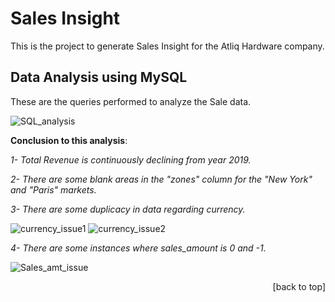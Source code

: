# Sales Insight

This is the project to generate Sales Insight for the Atliq Hardware company.

## Data Analysis using MySQL

These are the queries performed to analyze the Sale data.

![SQL_analysis](https://github.com/Ekshiv/PowerBi_Projects/assets/99724929/b7132270-fbf4-4176-b5ab-912306cb341f)

__Conclusion to this analysis__:

_1- Total Revenue is continuously declining from year 2019._

_2- There are some blank areas in the "zones" column for the "New York" and "Paris" markets._

_3- There are some duplicacy in data regarding currency._

![currency_issue1](https://github.com/Ekshiv/PowerBi_Projects/assets/99724929/87fafa88-fbb1-409b-b440-1a61f0b205e0)
![currency_issue2](https://github.com/Ekshiv/PowerBi_Projects/assets/99724929/dc42144d-99a3-453d-84c9-b755a7d505b3)

_4- There are some instances where sales_amount is 0 and -1._

![Sales_amt_issue](https://github.com/Ekshiv/PowerBi_Projects/assets/99724929/17e24118-7fe6-495f-b8eb-4e7b1df34ee4)

<p align="right">[back to top]</p>
